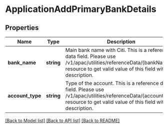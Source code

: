 # ApplicationAddPrimaryBankDetails

## Properties
Name | Type | Description | Notes
------------ | ------------- | ------------- | -------------
**bank_name** | **string** | Main bank name with Citi. This is a reference data field. Please use /v1/apac/utilities/referenceData/{bankName} resource to get valid value of this field with description. | [optional] 
**account_type** | **string** | Type of the account. This is a reference data field. Please use /v1/apac/utilities/referenceData/{accountType} resource to get valid value of this field with description. | [optional] 

[[Back to Model list]](../../README.md#documentation-for-models) [[Back to API list]](../../README.md#documentation-for-api-endpoints) [[Back to README]](../../README.md)

